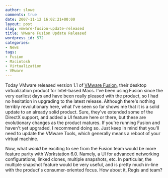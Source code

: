 ```yaml
---
author: slowe
comments: true
date: 2007-11-12 16:02:21+00:00
layout: post
slug: vmware-fusion-update-released
title: VMware Fusion Update Released
wordpress_id: 572
categories:
- News
tags:
- Fusion
- Macintosh
- Virtualization
- VMware
---
```


Today VMware released version 1.1 of [VMware Fusion](http://www.vmware.com/mac/), their desktop virtualization product for Intel-based Macs. I've been using Fusion since the very earliest days and have been really pleased with the product, so I had no hesitation in upgrading to the latest release. Although there's nothing terribly revolutionary here, what I've seen so far shows me that it is a solid update to an already solid product. Sure, they've extended some of the DirectX support, and added a UI feature here or there, but these are evolutionary changes as the product matures. If you're running Fusion and haven't yet upgraded, I recommend doing so. Just keep in mind that you'll need to update the VMware Tools, which generally means a reboot of your virtual machine.

Now, what _would_ be exciting to see from the Fusion team would be more feature parity with Workstation 6.0. Namely, a UI for advanced networking configurations, linked clones, multiple snapshots, etc. In particular, the multiple snapshot feature would be very useful, and is pretty much in-line with the product's consumer-oriented focus. How about it, Regis and team?
